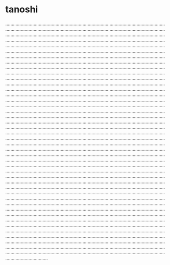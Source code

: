 # tanoshi
.....................................................................................................................................................................................................................................................................................................................................................................................................................................................................................................................................................................................................................................................................................................................................................................................................................................................................................................................................................................................................................................................................................................................................................................................................................................................................................................................................................................................................................................................................................................................................................................................................................................................................................................................................................................................................................................................................................................................................................................................................................................................................................................................................................................................................................................................................................................................................................................................................................................................................................................................................................................................................................................................................................................................................................................................................................................................................................................................................................................................................................................................................................................................................................................................................................................................................................................................................................................................................................................................................................................................................................................................................................................................................................................................................................................................................................................................................................................................................................................................................................................................................................................................................................................................................................................................................................................................................................................................................................................................................................................................................................................................................................................................................................................................................................................................................................................................................................................................................................................................................................................................................................................................................................................................................................................................................................................................................................................................................................................................................................................................................................................................